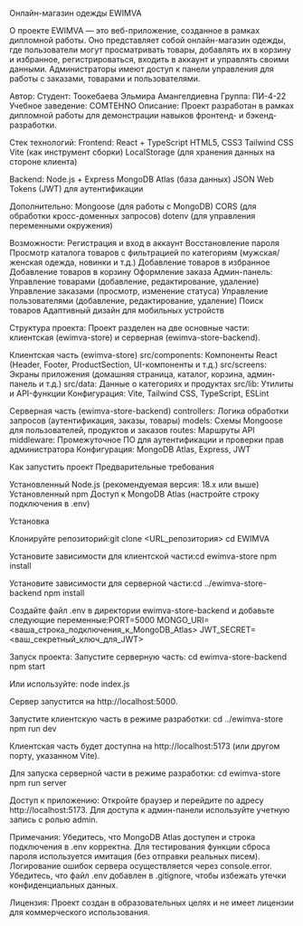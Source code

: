 Онлайн-магазин одежды EWIMVA

О проекте
EWIMVA — это веб-приложение, созданное в рамках дипломной работы. Оно представляет собой онлайн-магазин одежды, где пользователи могут просматривать товары, добавлять их в корзину и избранное, регистрироваться, входить в аккаунт и управлять своими данными. Администраторы имеют доступ к панели управления для работы с заказами, товарами и пользователями.

Автор:
Студент: Тоокебаева Эльмира Амангелдиевна
Группа: ПИ-4-22
Учебное заведение: COMTEHNO
Описание: Проект разработан в рамках дипломной работы для демонстрации навыков фронтенд- и бэкенд-разработки.

Стек технологий:
Frontend:
React + TypeScript
HTML5, CSS3
Tailwind CSS
Vite (как инструмент сборки)
LocalStorage (для хранения данных на стороне клиента)

Backend:
Node.js + Express
MongoDB Atlas (база данных)
JSON Web Tokens (JWT) для аутентификации

Дополнительно:
Mongoose (для работы с MongoDB)
CORS (для обработки кросс-доменных запросов)
dotenv (для управления переменными окружения)

Возможности:
Регистрация и вход в аккаунт
Восстановление пароля
Просмотр каталога товаров с фильтрацией по категориям (мужская/женская одежда, новинки и т.д.)
Добавление товаров в избранное
Добавление товаров в корзину
Оформление заказа
Админ-панель:
Управление товарами (добавление, редактирование, удаление)
Управление заказами (просмотр, изменение статуса)
Управление пользователями (добавление, редактирование, удаление)
Поиск товаров
Адаптивный дизайн для мобильных устройств

Структура проекта:
Проект разделен на две основные части: клиентская (ewimva-store) и серверная (ewimva-store-backend).

Клиентская часть (ewimva-store)
src/components: Компоненты React (Header, Footer, ProductSection, UI-компоненты и т.д.)
src/screens: Экраны приложения (домашняя страница, каталог, корзина, админ-панель и т.д.)
src/data: Данные о категориях и продуктах
src/lib: Утилиты и API-функции
Конфигурация: Vite, Tailwind CSS, TypeScript, ESLint

Серверная часть (ewimva-store-backend)
controllers: Логика обработки запросов (аутентификация, заказы, товары)
models: Схемы Mongoose для пользователей, продуктов и заказов
routes: Маршруты API
middleware: Промежуточное ПО для аутентификации и проверки прав администратора
Конфигурация: MongoDB Atlas, Express, JWT

Как запустить проект
Предварительные требования

Установленный Node.js (рекомендуемая версия: 18.x или выше)
Установленный npm
Доступ к MongoDB Atlas (настройте строку подключения в .env)

Установка

Клонируйте репозиторий:git clone <URL_репозитория>
cd EWIMVA

Установите зависимости для клиентской части:cd ewimva-store
npm install

Установите зависимости для серверной части:cd ../ewimva-store-backend
npm install

Создайте файл .env в директории ewimva-store-backend и добавьте следующие переменные:PORT=5000
MONGO_URI=<ваша_строка_подключения_к_MongoDB_Atlas>
JWT_SECRET=<ваш_секретный_ключ_для_JWT>

Запуск проекта:
Запустите серверную часть:
cd ewimva-store-backend
npm start

Или используйте:
node index.js

Сервер запустится на http://localhost:5000.

Запустите клиентскую часть в режиме разработки:
cd ../ewimva-store
npm run dev

Клиентская часть будет доступна на http://localhost:5173 (или другом порту, указанном Vite).

Для запуска серверной части в режиме разработки:
cd ewimva-store
npm run server

Доступ к приложению:
Откройте браузер и перейдите по адресу http://localhost:5173.
Для доступа к админ-панели используйте учетную запись с ролью admin.

Примечания:
Убедитесь, что MongoDB Atlas доступен и строка подключения в .env корректна.
Для тестирования функции сброса пароля используется имитация (без отправки реальных писем).
Логирование ошибок сервера осуществляется через console.error.
Убедитесь, что файл .env добавлен в .gitignore, чтобы избежать утечки конфиденциальных данных.

Лицензия:
Проект создан в образовательных целях и не имеет лицензии для коммерческого использования.
